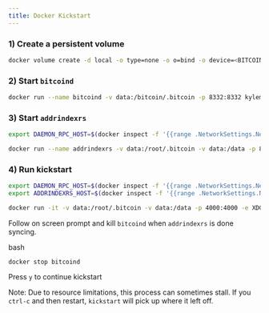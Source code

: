 ```yaml
---
title: Docker Kickstart
---
```


### 1) Create a persistent volume 

```bash
docker volume create -d local -o type=none -o o=bind -o device=<BITCOIN_DATA_DIR>/ data
```

### 2) Start `bitcoind`

```bash
docker run --name bitcoind -v data:/bitcoin/.bitcoin -p 8332:8332 kylemanna/bitcoind:latest -chain=main -rpcallowip=0.0.0.0/0 -rpcbind=0.0.0.0 -rpcuser=rpc -rpcpassword=rpc -listen=1 -server=1 -printtoconsole=1 -addresstype=legacy -txindex=1 -prune=0 -dbcache=4000 -mempoolfullrbf=1
```

### 3) Start `addrindexrs`

```bash
export DAEMON_RPC_HOST=$(docker inspect -f '{{range .NetworkSettings.Networks}}{{.IPAddress}}{{end}}' bitcoind)

docker run --name addrindexrs -v data:/root/.bitcoin -v data:/data -p 8432:8432 -e ADDRINDEXRS_JSONRPC_IMPORT=${ADDRINDEXRS_JSONRPC_IMPORT:-false} counterparty/addrindexrs:v0.4.6 --network=main --indexer-rpc-host=0.0.0.0 --daemon-rpc-host=$DAEMON_RPC_HOST --daemon-rpc-port=8332 --cookie=rpc:rpc -vvv --db-dir=/data/
```

### 4) Run kickstart


```bash
export DAEMON_RPC_HOST=$(docker inspect -f '{{range .NetworkSettings.Networks}}{{.IPAddress}}{{end}}' bitcoind)
export ADDRINDEXRS_HOST=$(docker inspect -f '{{range .NetworkSettings.Networks}}{{.IPAddress}}{{end}}' addrindexrs)

docker run -it -v data:/root/.bitcoin -v data:/data -p 4000:4000 -e XDG_DATA_HOME=/data/ -e XDG_LOG_HOME=/data/ counterparty/counterparty:latest kickstart --mainnet --backend-connect=$DAEMON_RPC_HOST --indexd-connect=$ADDRINDEXRS_HOST --rpc-host=0.0.0.0 -v
```
 
Follow on screen prompt and kill `bitcoind` when `addrindexrs` is done syncing.

bash
```
docker stop bitcoind
```

Press `y` to continue kickstart 

Note: Due to resource limitations, this process can sometimes stall.  If you `ctrl-c` and then restart, `kickstart` will pick up where it left off.


